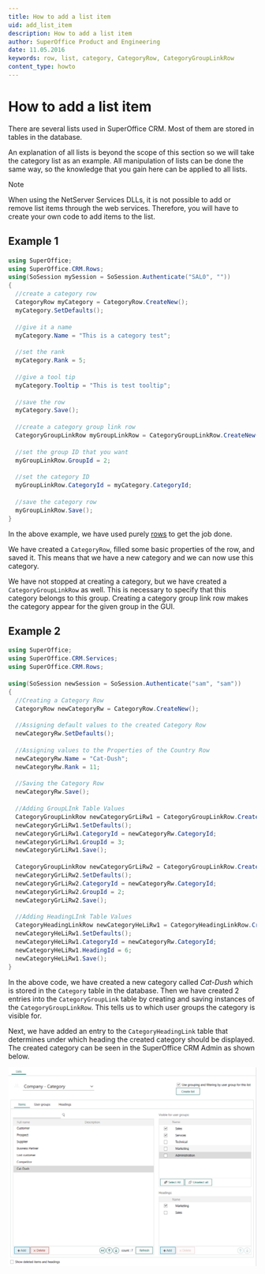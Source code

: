 ```yaml
---
title: How to add a list item
uid: add_list_item
description: How to add a list item
author: SuperOffice Product and Engineering
date: 11.05.2016
keywords: row, list, category, CategoryRow, CategoryGroupLinkRow
content_type: howto
---
```


# How to add a list item

There are several lists used in SuperOffice CRM. Most of them are stored in tables in the database.

An explanation of all lists is beyond the scope of this section so we will take the category list as an example. All manipulation of lists can be done the same way, so the knowledge that you gain here can be applied to all lists.

> [!NOTE]
> When using the NetServer Services DLLs, it is not possible to add or remove list items through the web services. Therefore, you will have to create your own code to add items to the list.

## Example 1

```csharp
using SuperOffice;
using SuperOffice.CRM.Rows;
using(SoSession mySession = SoSession.Authenticate("SAL0", ""))
{
  //create a category row
  CategoryRow myCategory = CategoryRow.CreateNew();
  myCategory.SetDefaults();

  //give it a name
  myCategory.Name = "This is a category test";

  //set the rank
  myCategory.Rank = 5;

  //give a tool tip
  myCategory.Tooltip = "This is test tooltip";

  //save the row
  myCategory.Save();

  //create a category group link row
  CategoryGroupLinkRow myGroupLinkRow = CategoryGroupLinkRow.CreateNew();

  //set the group ID that you want
  myGroupLinkRow.GroupId = 2;

  //set the category ID
  myGroupLinkRow.CategoryId = myCategory.CategoryId;

  //save the category row
  myGroupLinkRow.Save();
}
```

In the above example, we have used purely [rows][1] to get the job done.

We have created a `CategoryRow`, filled some basic properties of the row, and saved it. This means that we have a new category and we can now use this category.

We have not stopped at creating a category, but we have created a `CategoryGroupLinkRow` as well. This is necessary to specify that this category belongs to this group. Creating a category group link row makes the category appear for the given group in the GUI.

## Example 2

```csharp
using SuperOffice;
using SuperOffice.CRM.Services;
using SuperOffice.CRM.Rows;

using(SoSession newSession = SoSession.Authenticate("sam", "sam"))
{
  //Creating a Category Row
  CategoryRow newCategoryRw = CategoryRow.CreateNew();

  //Assigning default values to the created Category Row
  newCategoryRw.SetDefaults();

  //Assigning values to the Properties of the Country Row
  newCategoryRw.Name = "Cat-Dush";
  newCategoryRw.Rank = 11;

  //Saving the Category Row
  newCategoryRw.Save();

  //Adding GroupLInk Table Values
  CategoryGroupLinkRow newCategoryGrLiRw1 = CategoryGroupLinkRow.CreateNew();
  newCategoryGrLiRw1.SetDefaults();
  newCategoryGrLiRw1.CategoryId = newCategoryRw.CategoryId;
  newCategoryGrLiRw1.GroupId = 3;
  newCategoryGrLiRw1.Save();

  CategoryGroupLinkRow newCategoryGrLiRw2 = CategoryGroupLinkRow.CreateNew();
  newCategoryGrLiRw2.SetDefaults();
  newCategoryGrLiRw2.CategoryId = newCategoryRw.CategoryId;
  newCategoryGrLiRw2.GroupId = 2;
  newCategoryGrLiRw2.Save();

  //Adding HeadingLInk Table Values
  CategoryHeadingLinkRow newCategoryHeLiRw1 = CategoryHeadingLinkRow.CreateNew();
  newCategoryHeLiRw1.SetDefaults();
  newCategoryHeLiRw1.CategoryId = newCategoryRw.CategoryId;
  newCategoryHeLiRw1.HeadingId = 6;
  newCategoryHeLiRw1.Save();
}
```

In the above code, we have created a new category called *Cat-Dush* which is stored in the `Category` table in the database. Then we have created 2 entries into the `CategoryGroupLink` table by creating and saving instances of the `CategoryGroupLinkRow`. This tells us to which user groups the category is visible for.

Next, we have added an entry to the `CategoryHeadingLink` table that determines under which heading the created category should be displayed. The created category can be seen in the SuperOffice CRM Admin as shown below.

![Category page -screenshot][img1]

<!-- Referenced links -->
[1]: ../../row/index.md

<!-- Referenced images -->
[img1]: ../media/cat-dush.png
